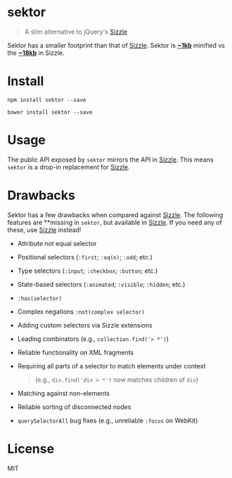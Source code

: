 # sektor

> A slim alternative to jQuery's [Sizzle][1]

Sektor has a smaller footprint than that of [Sizzle][1]. Sektor is [**~1kb**][3] minified vs the [**~18kb**][2] in Sizzle.

# Install

```shell
npm install sektor --save
```

```shell
bower install sektor --save
```

# Usage

The public API exposed by `sektor` mirrors the API in [Sizzle][1]. This means `sektor` is a drop-in replacement for [Sizzle][1].

# Drawbacks

Sektor has a few drawbacks when compared against [Sizzle][1]. The following features are **missing in `sektor`, but available in [Sizzle][1]. If you need any of these, use [Sizzle][1] instead!

* Attribute not equal selector
* Positional selectors (`:first`; `:eq(n)`; `:odd`; etc.)
* Type selectors (`:input`; `:checkbox`; `:button`; etc.)
* State-based selectors (`:animated`; `:visible`; `:hidden`; etc.)
* `:has(selector)`
* Complex negations `:not(complex selector)`
* Adding custom selectors via Sizzle extensions
* Leading combinators (e.g., `collection.find('> *')`)
* Reliable functionality on XML fragments
* Requiring all parts of a selector to match elements under context

  >  (e.g., `div.find('div > *')` now matches children of `div`)

* Matching against non-elements
* Reliable sorting of disconnected nodes
* `querySelectorAll` bug fixes (e.g., unreliable `:focus` on WebKit)

# License

MIT

[1]: https://github.com/jquery/sizzle
[2]: https://github.com/jquery/sizzle/blob/master/dist/sizzle.min.js
[3]: https://github.com/bevacqua/sektor/blob/master/dist/sektor.min.js

